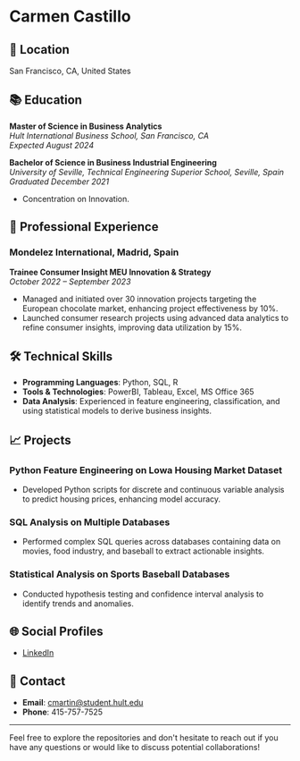 # Carmen Castillo

## 📍 Location
San Francisco, CA, United States

## 📚 Education
**Master of Science in Business Analytics**  
*Hult International Business School, San Francisco, CA*  
*Expected August 2024*  

**Bachelor of Science in Business Industrial Engineering**  
*University of Seville, Technical Engineering Superior School, Seville, Spain*  
*Graduated December 2021*  
- Concentration on Innovation.

## 💼 Professional Experience

### Mondelez International, Madrid, Spain
**Trainee Consumer Insight MEU Innovation & Strategy**  
*October 2022 – September 2023*  
- Managed and initiated over 30 innovation projects targeting the European chocolate market, enhancing project effectiveness by 10%.
- Launched consumer research projects using advanced data analytics to refine consumer insights, improving data utilization by 15%.

## 🛠 Technical Skills
- **Programming Languages**: Python, SQL, R
- **Tools & Technologies**: PowerBI, Tableau, Excel, MS Office 365
- **Data Analysis**: Experienced in feature engineering, classification, and using statistical models to derive business insights.

## 📈 Projects

### Python Feature Engineering on Lowa Housing Market Dataset
- Developed Python scripts for discrete and continuous variable analysis to predict housing prices, enhancing model accuracy.

### SQL Analysis on Multiple Databases
- Performed complex SQL queries across databases containing data on movies, food industry, and baseball to extract actionable insights.

### Statistical Analysis on Sports Baseball Databases
- Conducted hypothesis testing and confidence interval analysis to identify trends and anomalies.

## 🌐 Social Profiles
- [LinkedIn](www.linkedin.com/in/carmencastillomartin)

## 📧 Contact
- **Email**: [cmartin@student.hult.edu](mailto:cmartin@student.hult.edu)
- **Phone**: 415-757-7525

---

Feel free to explore the repositories and don't hesitate to reach out if you have any questions or would like to discuss potential collaborations!
